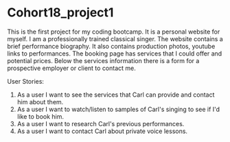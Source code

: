 # Cohort18_project1
This is the first project for my coding bootcamp.  It is a personal website for myself.  I am a professionally trained classical singer.  The website contains a brief performance biography.  It also contains production photos, youtube links to performances.  The booking page has services that I could offer and potential prices.  Below the services information there is a form for a prospective employer or client to contact me.

User Stories:

1. As a user I want to see the services that Carl can provide and contact him about them.
2. As a user I want to watch/listen to samples of Carl's singing to see if I'd like to book him.
3. As a user I want to research Carl's previous performances.
4. As a user I want to contact Carl about private voice lessons.